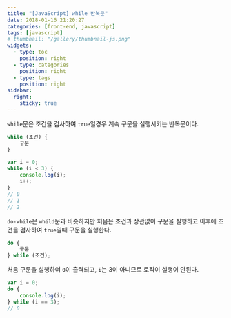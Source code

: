 ```yaml
---
title: "[JavaScript] while 반복문"
date: 2018-01-16 21:20:27
categories: [front-end, javascript]
tags: [javascript]
# thumbnail: "/gallery/thumbnail-js.png"
widgets:
  - type: toc
    position: right
  - type: categories
    position: right
  - type: tags
    position: right
sidebar:
  right:
    sticky: true
---
```


`while`문은 조건을 검사하여 `true`일경우 계속 구문을 실행시키는 반복문이다.

<!-- more -->

```javascript
while (조건) {
    구문
}
```

```javascript
var i = 0;
while (i < 3) {
    console.log(i);
    i++;
}
// 0
// 1
// 2
```

`do-while`은 `whild`문과 비슷하지만 처음은 조건과 상관없이 구문을 실행하고 이후에 조건을 검사하여 `true`일때 구문을 실행한다.

```javascript
do {
    구문
} while (조건);
```

처음 구문을 실행하여 `0`이 출력되고, `i`는 3이 아니므로 로직이 실행이 안된다.
```javascript
var i = 0;
do {
    console.log(i);
} while (i == 3);
// 0
```
